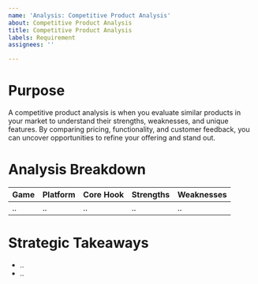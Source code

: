 ```yaml
---
name: 'Analysis: Competitive Product Analysis'
about: Competitive Product Analysis
title: Competitive Product Analysis
labels: Requirement
assignees: ''

---
```


# Purpose

A competitive product analysis is when you evaluate similar products in your market to understand their strengths, weaknesses, and unique features. By comparing pricing, functionality, and customer feedback, you can uncover opportunities to refine your offering and stand out.

# Analysis Breakdown

| Game | Platform | Core Hook | Strengths | Weaknesses |
| -- | -- | -- | -- | -- |
| .. | .. | .. | .. | .. |


# Strategic Takeaways

- ..
- ..
